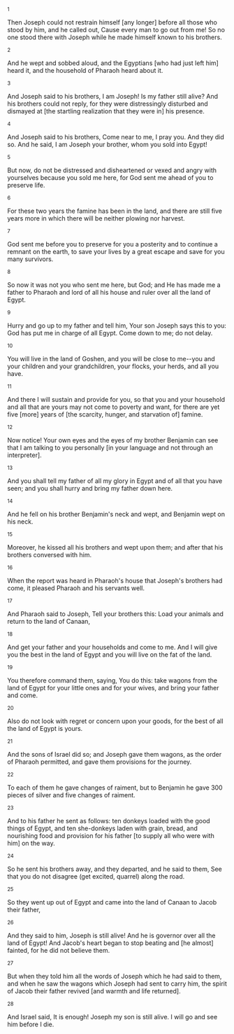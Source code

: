 <sup>1</sup> 

Then Joseph could not restrain himself [any longer] before all those who stood by him, and he called out, Cause every man to go out from me! So no one stood there with Joseph while he made himself known to his brothers. 

<sup>2</sup> 

And he wept and sobbed aloud, and the Egyptians [who had just left him] heard it, and the household of Pharaoh heard about it. 

<sup>3</sup> 

And Joseph said to his brothers, I am Joseph! Is my father still alive? And his brothers could not reply, for they were distressingly disturbed and dismayed at [the startling realization that they were in] his presence. 

<sup>4</sup> 

And Joseph said to his brothers, Come near to me, I pray you. And they did so. And he said, I am Joseph your brother, whom you sold into Egypt! 

<sup>5</sup> 

But now, do not be distressed and disheartened or vexed and angry with yourselves because you sold me here, for God sent me ahead of you to preserve life. 

<sup>6</sup> 

For these two years the famine has been in the land, and there are still five years more in which there will be neither plowing nor harvest. 

<sup>7</sup> 

God sent me before you to preserve for you a posterity and to continue a remnant on the earth, to save your lives by a great escape and save for you many survivors. 

<sup>8</sup> 

So now it was not you who sent me here, but God; and He has made me a father to Pharaoh and lord of all his house and ruler over all the land of Egypt. 

<sup>9</sup> 

Hurry and go up to my father and tell him, Your son Joseph says this to you: God has put me in charge of all Egypt. Come down to me; do not delay. 

<sup>10</sup> 

You will live in the land of Goshen, and you will be close to me--you and your children and your grandchildren, your flocks, your herds, and all you have. 

<sup>11</sup> 

And there I will sustain and provide for you, so that you and your household and all that are yours may not come to poverty and want, for there are yet five [more] years of [the scarcity, hunger, and starvation of] famine. 

<sup>12</sup> 

Now notice! Your own eyes and the eyes of my brother Benjamin can see that I am talking to you personally [in your language and not through an interpreter]. 

<sup>13</sup> 

And you shall tell my father of all my glory in Egypt and of all that you have seen; and you shall hurry and bring my father down here. 

<sup>14</sup> 

And he fell on his brother Benjamin's neck and wept, and Benjamin wept on his neck. 

<sup>15</sup> 

Moreover, he kissed all his brothers and wept upon them; and after that his brothers conversed with him. 

<sup>16</sup> 

When the report was heard in Pharaoh's house that Joseph's brothers had come, it pleased Pharaoh and his servants well. 

<sup>17</sup> 

And Pharaoh said to Joseph, Tell your brothers this: Load your animals and return to the land of Canaan, 

<sup>18</sup> 

And get your father and your households and come to me. And I will give you the best in the land of Egypt and you will live on the fat of the land. 

<sup>19</sup> 

You therefore command them, saying, You do this: take wagons from the land of Egypt for your little ones and for your wives, and bring your father and come. 

<sup>20</sup> 

Also do not look with regret or concern upon your goods, for the best of all the land of Egypt is yours. 

<sup>21</sup> 

And the sons of Israel did so; and Joseph gave them wagons, as the order of Pharaoh permitted, and gave them provisions for the journey. 

<sup>22</sup> 

To each of them he gave changes of raiment, but to Benjamin he gave 300 pieces of silver and five changes of raiment. 

<sup>23</sup> 

And to his father he sent as follows: ten donkeys loaded with the good things of Egypt, and ten she-donkeys laden with grain, bread, and nourishing food and provision for his father [to supply all who were with him] on the way. 

<sup>24</sup> 

So he sent his brothers away, and they departed, and he said to them, See that you do not disagree (get excited, quarrel) along the road. 

<sup>25</sup> 

So they went up out of Egypt and came into the land of Canaan to Jacob their father, 

<sup>26</sup> 

And they said to him, Joseph is still alive! And he is governor over all the land of Egypt! And Jacob's heart began to stop beating and [he almost] fainted, for he did not believe them. 

<sup>27</sup> 

But when they told him all the words of Joseph which he had said to them, and when he saw the wagons which Joseph had sent to carry him, the spirit of Jacob their father revived [and warmth and life returned]. 

<sup>28</sup> 

And Israel said, It is enough! Joseph my son is still alive. I will go and see him before I die.